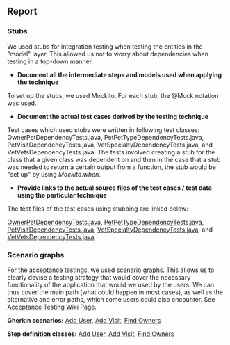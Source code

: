 ## Report

### Stubs
We used stubs for integration testing when testing the entities in the "model" layer. This allowed us not to worry about dependencies when testing in a top-down manner. 

* **Document all the intermediate steps and models used when applying the technique** 

To set up the stubs, we used Mockito. For each stub, the @Mock notation was used.

* **Document the actual test cases derived by the testing technique**

Test cases which used stubs were written in following test classes: OwnerPetDependencyTests.java, PetPetTypeDependencyTests.java, PetVisitDependencyTests.java, VetSpecialtyDependencyTests.java, and VetVetsDependencyTests.java. The tests involved creating a stub for the class that a given class was dependent on and then in the case that a stub was needed to return a certain output from a function, the stub would be "set up" by using _Mockito.when_. 

* **Provide links to the actual source files of the test cases / test data using the particular technique**

The test files of the test cases using stubbing are linked below: 

[OwnerPetDependencyTests.java](https://github.com/McGill-ECSE429-Fall2021/project-test-14/blob/master/src/test/java/org/springframework/IntegrationTests/OwnerPetDependencyTests.java), [PetPetTypeDependencyTests.java](https://github.com/McGill-ECSE429-Fall2021/project-test-14/blob/master/src/test/java/org/springframework/IntegrationTests/PetPetTypeDependencyTests.java), [PetVisitDependencyTests.java](https://github.com/McGill-ECSE429-Fall2021/project-test-14/blob/master/src/test/java/org/springframework/IntegrationTests/PetVisitDependencyTests.java), [VetSpecialtyDependencyTests.java](https://github.com/McGill-ECSE429-Fall2021/project-test-14/blob/master/src/test/java/org/springframework/IntegrationTests/VetSpecialtyDependencyTests.java), and [VetVetsDependencyTests.java](https://github.com/McGill-ECSE429-Fall2021/project-test-14/blob/master/src/test/java/org/springframework/IntegrationTests/VetVetsDependencyTests.java) .

### Scenario graphs

For the acceptance testings, we used scenario graphs. This allows us to clearly devise a testing strategy that would cover the necessary functionality of the application that would we used by the users. We can thus cover the main path (what could happen in most cases), as well as the alternative and error paths, which some users could also encounter. See [Acceptance Testing Wiki Page](https://github.com/McGill-ECSE429-Fall2021/project-test-14/wiki/5.-Acceptance-Testing).

**Gherkin scenarios:** 
[Add User](https://github.com/McGill-ECSE429-Fall2021/project-test-14/blob/master/src/test/java/Acceptance/features/AddUser.feature), 
[Add Visit](https://github.com/McGill-ECSE429-Fall2021/project-test-14/blob/master/src/test/java/Acceptance/features/AddVisit.feature), 
[Find Owners](https://github.com/McGill-ECSE429-Fall2021/project-test-14/blob/master/src/test/java/Acceptance/features/FindOwners.feature)

**Step definition classes:** 
[Add User](https://github.com/McGill-ECSE429-Fall2021/project-test-14/blob/master/src/test/java/Acceptance/cucumber/stepdefs/AddUser.java), 
[Add Visit](https://github.com/McGill-ECSE429-Fall2021/project-test-14/blob/master/src/test/java/Acceptance/cucumber/stepdefs/AddVisit.java), 
[Find Owners](https://github.com/McGill-ECSE429-Fall2021/project-test-14/blob/master/src/test/java/Acceptance/cucumber/stepdefs/FindOwners.java)

